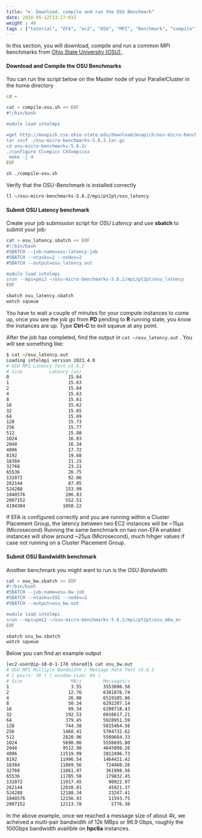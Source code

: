 ```yaml
---
title: "e. Download, compile and run the OSU Benchmark"
date: 2020-05-12T13:27:03Z
weight : 40
tags : ["tutorial", "EFA", "ec2", "OSU", "MPI", "Benchmark", "compile"]
---
```




In this section, you will download, compile and run a common MPI benchmarks from [Ohio State University (OSU) ](http://mvapich.cse.ohio-state.edu/benchmarks/)  .


#### Download and Compile the OSU Benchmarks

You can run the script below on the Master node of your ParallelCluster in the home directory

```bash
cd ~

cat > compile-osu.sh << EOF
#!/bin/bash

module load intelmpi

wget http://mvapich.cse.ohio-state.edu/download/mvapich/osu-micro-benchmarks-5.6.2.tar.gz
tar zxvf ./osu-micro-benchmarks-5.6.2.tar.gz
cd osu-micro-benchmarks-5.6.2/
./configure CC=mpicc CXX=mpicxx
 make -j 4
EOF

sh ./compile-osu.sh
```

Verify that the OSU-Benchmark is installed correctly

```bash
ll ~/osu-micro-benchmarks-5.6.2/mpi/pt2pt/osu_latency
```

#### Submit OSU Latency benchmark

Create your job submission script for *OSU Latency* and use **sbatch** to submit your job:

```bash
cat > osu_latency.sbatch << EOF
#!/bin/bash
#SBATCH --job-name=osu-latency-job
#SBATCH --ntasks=2 --nodes=2
#SBATCH --output=osu_latency.out

module load intelmpi
srun --mpi=pmi2 ~/osu-micro-benchmarks-5.6.2/mpi/pt2pt/osu_latency
EOF

sbatch osu_latency.sbatch
watch squeue
```

You have to wait a couple of minutes for your compute instances to come up, once you see the job go from **PD** pending to **R** running state, you know the instances are up. Type **Ctrl-C** to exit squeue at any point.

After the job has completed, find the output in `cat ~/osu_latency.out` . You will see something like:

```bash
$ cat ~/osu_latency.out
Loading intelmpi version 2021.4.0
# OSU MPI Latency Test v5.6.2
# Size          Latency (us)
0                      15.64
1                      15.63
2                      15.64
4                      15.63
8                      15.61
16                     15.62
32                     15.65
64                     15.69
128                    15.73
256                    15.77
512                    15.88
1024                   16.03
2048                   16.34
4096                   17.72
8192                   19.68
16384                  21.15
32768                  23.21
65536                  26.75
131072                 92.06
262144                 87.05
524288                153.99
1048576               286.83
2097152               552.51
4194304              1050.22
```

If EFA is configured correctly and you are running within a Cluster Placement Group, the latency between two EC2 instances will be ~15μs (Microsecond)
Running the same benchmark on two non-EFA enabled instances will show around ~25μs (Microsecond), much hihger values if case not running on a Cluster Placement Group.


#### Submit OSU Bandwidth benchmark

Another benchmark you might want to run is the *OSU Bandwidth*.

```bash
cat > osu_bw.sbatch << EOF
#!/bin/bash
#SBATCH --job-name=osu-bw-job
#SBATCH --ntasks=192 --nodes=2
#SBATCH --output=osu_bw.out

module load intelmpi
srun --mpi=pmi2 ~/osu-micro-benchmarks-5.6.2/mpi/pt2pt/osu_mbw_mr
EOF

sbatch osu_bw.sbatch
watch squeue
```

Below you can find an example output

```bash
[ec2-user@ip-10-0-1-178 shared]$ cat osu_bw.out
# OSU MPI Multiple Bandwidth / Message Rate Test v5.6.2
# [ pairs: 36 ] [ window size: 64 ]
# Size                  MB/s        Messages/s
1                       3.55        3553090.50
2                      12.76        6381876.74
4                      26.08        6519105.86
8                      50.34        6292207.14
16                     99.34        6208718.43
32                    192.53        6016617.21
64                    379.45        5928951.59
128                   744.38        5815464.56
256                  1460.41        5704732.62
512                  2820.96        5509684.33
1024                 5690.06        5556695.80
2048                 9512.98        4645008.26
4096                11519.99        2812496.73
8192                11996.54        1464421.42
16384               11869.56         724460.26
32768               11861.97         361998.56
65536               11785.50         179832.45
131072              11917.45          90922.97
262144              12038.01          45921.37
524288              12188.34          23247.41
1048576             12156.93          11593.75
2097152             12113.78           5776.30
```

In the above example, once we reached a message size of about 4k, we acheived a multi-pair bandwidth of 12k MBps or 96.9 Gbps, roughly the 100Gbps bandwidth availible on **hpc6a** instances.
